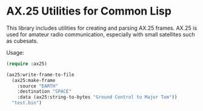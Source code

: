 # AX.25 Utilities for Common Lisp

This library includes utilities for creating and parsing AX.25 frames.
AX.25 is used for amateur radio communication, especially with small satellites
such as cubesats.

Usage:
```lisp
(require :ax25)

(ax25:write-frame-to-file
  (ax25:make-frame
    :source "EARTH"
    :destination "SPACE"
    :data (ax25:string-to-bytes "Ground Control to Major Tom"))
  "test.bin")
```
